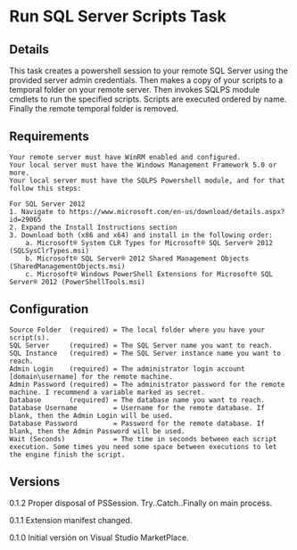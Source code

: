 # Run SQL Server Scripts Task

## Details
This task creates a powershell session to your remote SQL Server using the provided server admin credentials.
Then makes a copy of your scripts to a temporal folder on your remote server. 
Then invokes SQLPS module cmdlets to run the specified scripts. Scripts are executed ordered by name.
Finally the remote temporal folder is removed.

## Requirements
```
Your remote server must have WinRM enabled and configured.
Your local server must have the Windows Management Framework 5.0 or more.
Your local server must have the SQLPS Powershell module, and for that follow this steps:

For SQL Server 2012
1. Navigate to https://www.microsoft.com/en-us/download/details.aspx?id=29065
2. Expand the Install Instructions section
3. Download both (x86 and x64) and install in the following order:
    a. Microsoft® System CLR Types for Microsoft® SQL Server® 2012 (SQLSysClrTypes.msi)
    b. Microsoft® SQL Server® 2012 Shared Management Objects (SharedManagementObjects.msi)
    c. Microsoft® Windows PowerShell Extensions for Microsoft® SQL Server® 2012 (PowerShellTools.msi)
```

## Configuration
```
Source Folder  (required) = The local folder where you have your script(s).
SQL Server     (required) = The SQL Server name you want to reach.
SQL Instance   (required) = The SQL Server instance name you want to reach.
Admin Login    (required) = The administrator login account [domain\username] for the remote machine.
Admin Password (required) = The administrator password for the remote machine. I recommend a variable marked as secret.
Database       (required) = The database name you want to reach.
Database Username         = Username for the remote database. If blank, then the Admin Login will be used.
Database Password         = Password for the remote database. If blank, then the Admin Password will be used.
Wait (Seconds)            = The time in seconds between each script execution. Some times you need some space between executions to let the engine finish the script.
```

## Versions
0.1.2
Proper disposal of PSSession.
Try..Catch..Finally on main process.

0.1.1
Extension manifest changed.

0.1.0 
Initial versión on Visual Studio MarketPlace.